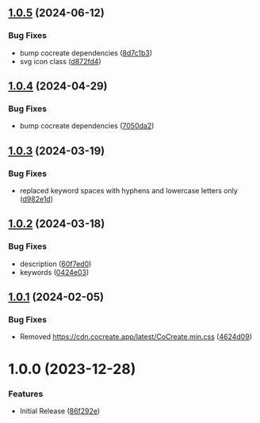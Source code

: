 ## [1.0.5](https://github.com/CoCreate-app/CoCreate-rollup/compare/v1.0.4...v1.0.5) (2024-06-12)


### Bug Fixes

* bump cocreate dependencies ([8d7c1b3](https://github.com/CoCreate-app/CoCreate-rollup/commit/8d7c1b3e658724f0ba1ee22599ac2873d145378f))
* svg icon class ([d872fd4](https://github.com/CoCreate-app/CoCreate-rollup/commit/d872fd48921b82ed96486aa002e746c2d4cc8843))

## [1.0.4](https://github.com/CoCreate-app/CoCreate-rollup/compare/v1.0.3...v1.0.4) (2024-04-29)


### Bug Fixes

* bump cocreate dependencies ([7050da2](https://github.com/CoCreate-app/CoCreate-rollup/commit/7050da233bcf31c87fe910d4dfdf13d1ceb00d6e))

## [1.0.3](https://github.com/CoCreate-app/CoCreate-rollup/compare/v1.0.2...v1.0.3) (2024-03-19)


### Bug Fixes

* replaced keyword spaces with hyphens and lowercase letters only ([d982e1d](https://github.com/CoCreate-app/CoCreate-rollup/commit/d982e1d26e99cfe620ebabdbd7fd6b20f61f4a44))

## [1.0.2](https://github.com/CoCreate-app/CoCreate-rollup/compare/v1.0.1...v1.0.2) (2024-03-18)


### Bug Fixes

* description ([60f7ed0](https://github.com/CoCreate-app/CoCreate-rollup/commit/60f7ed0e835bf48ca17f83b292bc7f85dbbd4cfd))
* keywords ([0424e03](https://github.com/CoCreate-app/CoCreate-rollup/commit/0424e03b50e94754a7918e54ec8338b900c93360))

## [1.0.1](https://github.com/CoCreate-app/CoCreate-rollup/compare/v1.0.0...v1.0.1) (2024-02-05)


### Bug Fixes

* Removed https://cdn.cocreate.app/latest/CoCreate.min.css ([4624d09](https://github.com/CoCreate-app/CoCreate-rollup/commit/4624d09fb7d2a7123ef0149ab05b999192c32cf7))

# 1.0.0 (2023-12-28)


### Features

* Initial Release ([86f292e](https://github.com/CoCreate-app/CoCreate-rollup/commit/86f292ec70c0955022015dc701561e01600ea500))
